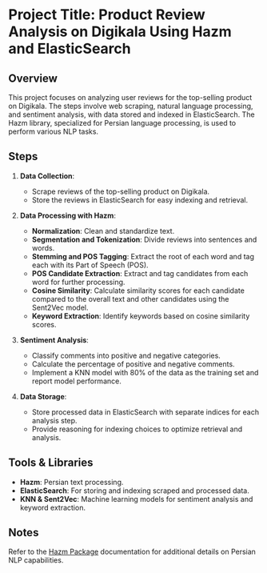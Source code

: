 # Project Title: Product Review Analysis on Digikala Using Hazm and ElasticSearch

## Overview
This project focuses on analyzing user reviews for the top-selling product on Digikala. The steps involve web scraping, natural language processing, and sentiment analysis, with data stored and indexed in ElasticSearch. The Hazm library, specialized for Persian language processing, is used to perform various NLP tasks. 

## Steps

1. **Data Collection**:
   - Scrape reviews of the top-selling product on Digikala.
   - Store the reviews in ElasticSearch for easy indexing and retrieval.

2. **Data Processing with Hazm**:
   - **Normalization**: Clean and standardize text.
   - **Segmentation and Tokenization**: Divide reviews into sentences and words.
   - **Stemming and POS Tagging**: Extract the root of each word and tag each with its Part of Speech (POS).
   - **POS Candidate Extraction**: Extract and tag candidates from each word for further processing.
   - **Cosine Similarity**: Calculate similarity scores for each candidate compared to the overall text and other candidates using the Sent2Vec model.
   - **Keyword Extraction**: Identify keywords based on cosine similarity scores.

3. **Sentiment Analysis**:
   - Classify comments into positive and negative categories.
   - Calculate the percentage of positive and negative comments.
   - Implement a KNN model with 80% of the data as the training set and report model performance.

4. **Data Storage**:
   - Store processed data in ElasticSearch with separate indices for each analysis step.
   - Provide reasoning for indexing choices to optimize retrieval and analysis.

## Tools & Libraries
- **Hazm**: Persian text processing.
- **ElasticSearch**: For storing and indexing scraped and processed data.
- **KNN & Sent2Vec**: Machine learning models for sentiment analysis and keyword extraction.

## Notes
Refer to the [Hazm Package](https://github.com/sobhe/hazm) documentation for additional details on Persian NLP capabilities.

